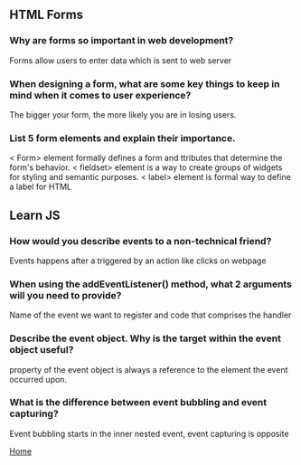 ## HTML Forms

### Why are forms so important in web development?

Forms allow users to enter data which is sent to web server 

### When designing a form, what are some key things to keep in mind when it comes to user experience?

The bigger your form, the more likely you are in losing users. 

### List 5 form elements and explain their importance.

< Form> element formally defines a form and ttributes that determine the form's behavior. < fieldset> element is a way to create groups of widgets for styling and semantic purposes. < label> element is formal way to define a label for HTML 


## Learn JS

### How would you describe events to a non-technical friend?

Events happens after a triggered by an action like clicks on webpage

### When using the addEventListener() method, what 2 arguments will you need to provide?

Name of the event we want to register and code that comprises the handler

### Describe the event object. Why is the target within the event object useful?

property of the event object is always a reference to the element the event occurred upon.

### What is the difference between event bubbling and event capturing?

Event bubbling starts in the inner nested event, event capturing is opposite 

[Home](https://shiloh206.github.io/reading-notes)